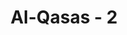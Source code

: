 ---
title: "Al-Qasas - 2"
no: 2
arabic_no: ٢
ayah: تِلْكَ اٰيٰتُ الْكِتٰبِ الْمُبِيْنِ 
translation: "Ini ayat-ayat Kitab (Al-Qur'an) yang jelas (dari Allah)."
tafsir: "Pada ayat ini, Allah menegaskan bahwa ayat-ayat yang diturunkan kepada Nabi Muhammad adalah ayat-ayat dari Al-Qur'an yang jelas dan mudah dipahami. Ayat-ayat itu memberikan keterangan tentang hal-hal yang berkaitan dengan urusan agama dan mengungkap kisah umat-umat terdahulu yang kebenaran beritanya tidak diketahui oleh manusia di masa itu. Ini menunjukkan bahwa Al-Qur'an bukan buatan Muhammad saw sebagaimana dituduhkan oleh orang-orang musyrik, karena Muhammad adalah seorang ummi yang tidak tahu menulis dan membaca. Beliau juga tidak pernah belajar kepada orang-orang pandai apalagi kepada pendeta-pendeta Ahli Kitab. Dari mana Nabi Muhammad dapat mengetahui kisah umat-umat yang hidup berabad-abad yang lalu kalau tidak dari wahyu yang telah diturunkan Allah kepadanya. Oleh karena itu, tidak dapat diragukan lagi bahwa ayat-ayat Al-Qur'an yang mengandung hukum-hukum dan hal-hal yang berhubungan dengan agama serta kisah-kisah mengenai umat-umat dahulu kala, adalah benar-benar wahyu dari Allah."
---